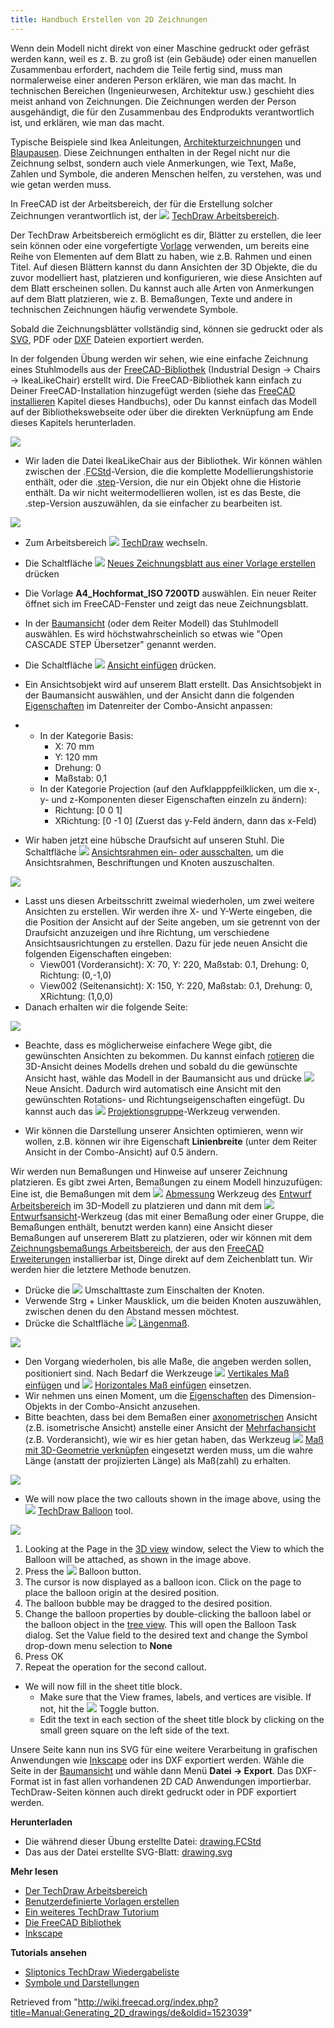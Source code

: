 ```yaml
---
title: Handbuch Erstellen von 2D Zeichnungen
---
```


Wenn dein Modell nicht direkt von einer Maschine gedruckt oder gefräst werden kann, weil es z. B. zu groß ist (ein Gebäude) oder einen manuellen Zusammenbau erfordert, nachdem die Teile fertig sind, muss man normalerweise einer anderen Person erklären, wie man das macht. In technischen Bereichen (Ingenieurwesen, Architektur usw.) geschieht dies meist anhand von Zeichnungen. Die Zeichnungen werden der Person ausgehändigt, die für den Zusammenbau des Endprodukts verantwortlich ist, und erklären, wie man das macht.

Typische Beispiele sind Ikea Anleitungen, [Architekturzeichnungen](https://en.wikipedia.org/wiki/Architectural_drawing) und [Blaupausen](https://en.wikipedia.org/wiki/Blueprint). Diese Zeichnungen enthalten in der Regel nicht nur die Zeichnung selbst, sondern auch viele Anmerkungen, wie Text, Maße, Zahlen und Symbole, die anderen Menschen helfen, zu verstehen, was und wie getan werden muss.

In FreeCAD ist der Arbeitsbereich, der für die Erstellung solcher Zeichnungen verantwortlich ist, der ![](/src/assets/images/Workbench_TechDraw.svg) [TechDraw Arbeitsbereich](/TechDraw_Workbench/de "TechDraw Workbench/de").

Der TechDraw Arbeitsbereich ermöglicht es dir, Blätter zu erstellen, die leer sein können oder eine vorgefertigte [Vorlage](/TechDraw_Templates/de "TechDraw Templates/de") verwenden, um bereits eine Reihe von Elementen auf dem Blatt zu haben, wie z.B. Rahmen und einen Titel. Auf diesen Blättern kannst du dann Ansichten der 3D Objekte, die du zuvor modelliert hast, platzieren und konfigurieren, wie diese Ansichten auf dem Blatt erscheinen sollen. Du kannst auch alle Arten von Anmerkungen auf dem Blatt platzieren, wie z. B. Bemaßungen, Texte und andere in technischen Zeichnungen häufig verwendete Symbole.

Sobald die Zeichnungsblätter vollständig sind, können sie gedruckt oder als [SVG](https://en.wikipedia.org/wiki/Scalable_Vector_Graphics), PDF oder [DXF](https://en.wikipedia.org/wiki/AutoCAD_DXF) Dateien exportiert werden.

In der folgenden Übung werden wir sehen, wie eine einfache Zeichnung eines Stuhlmodells aus der [FreeCAD-Bibliothek](https://github.com/FreeCAD/FreeCAD-library) (Industrial Design → Chairs → IkeaLikeChair) erstellt wird. Die FreeCAD-Bibliothek kann einfach zu Deiner FreeCAD-Installation hinzugefügt werden (siehe das [FreeCAD installieren](/Installing/de "Installing/de") Kapitel dieses Handbuchs), oder Du kannst einfach das Modell auf der Bibliothekswebseite oder über die direkten Verknüpfung am Ende dieses Kapitels herunterladen.

![](/src/assets/images/Exercise_TechDraw_01.png)

- Wir laden die Datei IkeaLikeChair aus der Bibliothek. Wir können wählen zwischen der .[FCStd](/File_Format_FCStd/de "File Format FCStd/de")-Version, die die komplette Modellierungshistorie enthält, oder die .[step](/index.php?title=STEP/de&action=edit&redlink=1 "STEP/de (page does not exist)")-Version, die nur ein Objekt ohne die Historie enthält. Da wir nicht weitermodellieren wollen, ist es das Beste, die .step-Version auszuwählen, da sie einfacher zu bearbeiten ist.

![](/src/assets/images/Parts_library.jpg)

- Zum Arbeitsbereich ![](/src/assets/images/Workbench_TechDraw.svg) [TechDraw](/TechDraw_Workbench/de "TechDraw Workbench/de") wechseln.
- Die Schaltfläche ![](/src/assets/images/TechDraw_PageTemplate.svg) [Neues Zeichnungsblatt aus einer Vorlage erstellen](/TechDraw_PageTemplate/de "TechDraw PageTemplate/de") drücken
- Die Vorlage **A4_Hochformat_ISO 7200TD** auswählen. Ein neuer Reiter öffnet sich im FreeCAD-Fenster und zeigt das neue Zeichnungsblatt.
- In der [Baumansicht](/Tree_view/de "Tree view/de") (oder dem Reiter Modell) das Stuhlmodell auswählen. Es wird höchstwahrscheinlich so etwas wie "Open CASCADE STEP Übersetzer" genannt werden.
- Die Schaltfläche ![](/src/assets/images/TechDraw_View.svg) [Ansicht einfügen](/TechDraw_View/de "TechDraw View/de") drücken.
- Ein Ansichtsobjekt wird auf unserem Blatt erstellt. Das Ansichtsobjekt in der Baumansicht auswählen, und der Ansicht dann die folgenden [Eigenschaften](/TechDraw_View/de#Properties "TechDraw View/de") im Datenreiter der Combo-Ansicht anpassen:

- - In der Kategorie Basis:
    - X: 70 mm
    - Y: 120 mm
    - Drehung: 0
    - Maßstab: 0,1
  - In der Kategorie Projection (auf den Aufklapppfeilklicken, um die x-, y- und z-Komponenten dieser Eigenschaften einzeln zu ändern):
    - Richtung: [0 0 1]
    - XRichtung: [0 -1 0] (Zuerst das y-Feld ändern, dann das x-Feld)
- Wir haben jetzt eine hübsche Draufsicht auf unseren Stuhl. Die Schaltfläche ![](/src/assets/images/TechDraw_ToggleFrame.svg) [Ansichtsrahmen ein- oder ausschalten](/TechDraw_ToggleFrame/de "TechDraw ToggleFrame/de"), um die Ansichtsrahmen, Beschriftungen und Knoten auszuschalten.

![](/src/assets/images/Exercise_drawing_02.jpg)

- Lasst uns diesen Arbeitsschritt zweimal wiederholen, um zwei weitere Ansichten zu erstellen. Wir werden ihre X- und Y-Werte eingeben, die die Position der Ansicht auf der Seite angeben, um sie getrennt von der Draufsicht anzuzeigen und ihre Richtung, um verschiedene Ansichtsausrichtungen zu erstellen. Dazu für jede neuen Ansicht die folgenden Eigenschaften eingeben:
  - View001 (Vorderansicht): X: 70, Y: 220, Maßstab: 0.1, Drehung: 0, Richtung: (0,-1,0)
  - View002 (Seitenansicht): X: 150, Y: 220, Maßstab: 0.1, Drehung: 0, XRichtung: (1,0,0)
- Danach erhalten wir die folgende Seite:

![](/src/assets/images/Exercise_TechDraw_04.png)

- Beachte, dass es möglicherweise einfachere Wege gibt, die gewünschten Ansichten zu bekommen. Du kannst einfach [rotieren](/Manual:Navigating_in_the_3D_view/de "Manual:Navigating in the 3D view/de") die 3D-Ansicht deines Modells drehen und sobald du die gewünschte Ansicht hast, wähle das Modell in der Baumansicht aus und drücke ![](/src/assets/images/TechDraw_View.svg) Neue Ansicht. Dadurch wird automatisch eine Ansicht mit den gewünschten Rotations- und Richtungseigenschaften eingefügt. Du kannst auch das ![](/src/assets/images/TechDraw_ProjectionGroup.svg) [Projektionsgruppe](/TechDraw_ProjectionGroup/de "TechDraw ProjectionGroup/de")-Werkzeug verwenden.

- Wir können die Darstellung unserer Ansichten optimieren, wenn wir wollen, z.B. können wir ihre Eigenschaft **Linienbreite** (unter dem Reiter Ansicht in der Combo-Ansicht) auf 0.5 ändern.

Wir werden nun Bemaßungen und Hinweise auf unserer Zeichnung platzieren. Es gibt zwei Arten, Bemaßungen zu einem Modell hinzuzufügen: Eine ist, die Bemaßungen mit dem ![](/src/assets/images/Draft_Dimension.svg) [Abmessung](/Draft_Dimension/de "Draft Dimension/de") Werkzeug des [Entwurf Arbeitsbereich](/Draft_Workbench/de "Draft Workbench/de") im 3D-Modell zu platzieren und dann mit dem ![](/src/assets/images/TechDraw_DraftView.svg) [Entwurfsansicht](/TechDraw_DraftView/de "TechDraw DraftView/de")-Werkzeug (das mit einer Bemaßung oder einer Gruppe, die Bemaßungen enthält, benutzt werden kann) eine Ansicht dieser Bemaßungen auf unsererem Blatt zu platzieren, oder wir können mit dem [Zeichnungsbemaßungs Arbeitsbereich](https://github.com/hamish2014/FreeCAD_drawing_dimensioning), der aus den [FreeCAD Erweiterungen](https://github.com/FreeCAD/FreeCAD-addons) installierbar ist, Dinge direkt auf dem Zeichenblatt tun. Wir werden hier die letztere Methode benutzen.

- Drücke die ![](/src/assets/images/TechDraw_ToggleFrame.svg) Umschalttaste zum Einschalten der Knoten.
- Verwende Strg + Linker Mausklick, um die beiden Knoten auszuwählen, zwischen denen du den Abstand messen möchtest.
- Drücke die Schaltfläche ![](/src/assets/images/TechDraw_LengthDimension.svg) [Längenmaß](/TechDraw_LengthDimension/de "TechDraw LengthDimension/de").

![](/src/assets/images/Exercise_TechDraw_05.png)

- Den Vorgang wiederholen, bis alle Maße, die angeben werden sollen, positioniert sind. Nach Bedarf die Werkzeuge ![](/src/assets/images/TechDraw_VerticalDimension.svg) [Vertikales Maß einfügen](/TechDraw_VerticalDimension/de "TechDraw VerticalDimension/de") und ![](/src/assets/images/TechDraw_HorizontalDimension.svg) [Horizontales Maß einfügen](/TechDraw_HorizontalDimension/de "TechDraw HorizontalDimension/de") einsetzen.
- Wir nehmen uns einen Moment, um die [Eigenschaften](/TechDraw_LengthDimension/de#Eigenschaften "TechDraw LengthDimension/de") des Dimension-Objekts in der Combo-Ansicht anzusehen.
- Bitte beachten, dass bei dem Bemaßen einer [axonometrischen](https://en.wikipedia.org/wiki/Axonometric_projection) Ansicht (z.B. isometrische Ansicht) anstelle einer Ansicht der [Mehrfachansicht](https://en.wikipedia.org/wiki/Multiview_projection) (z.B. Vorderansicht), wie wir es hier getan haben, das Werkzeug ![](/src/assets/images/TechDraw_LinkDimension.svg) [Maß mit 3D-Geometrie verknüpfen](/TechDraw_LinkDimension/de "TechDraw LinkDimension/de") eingesetzt werden muss, um die wahre Länge (anstatt der projizierten Länge) als Maß(zahl) zu erhalten.

![](/src/assets/images/Exercise_TechDraw_07.png)

- We will now place the two callouts shown in the image above, using the ![](/src/assets/images/TechDraw_Balloon.svg) [TechDraw Balloon](/TechDraw_Balloon "TechDraw Balloon") tool.

![](/src/assets/images/Exercise_TechDraw_06.png)

1. Looking at the Page in the [3D view](/3D_view "3D view") window, select the View to which the Balloon will be attached, as shown in the image above.
2. Press the ![](/src/assets/images/TechDraw_Balloon.svg) Balloon button.
3. The cursor is now displayed as a balloon icon. Click on the page to place the balloon origin at the desired position.
4. The balloon bubble may be dragged to the desired position.
5. Change the balloon properties by double-clicking the balloon label or the balloon object in the [tree view](/Tree_view "Tree view"). This will open the Balloon Task dialog. Set the Value field to the desired text and change the Symbol drop-down menu selection to **None**
6. Press OK
7. Repeat the operation for the second callout.

- We will now fill in the sheet title block.
  - Make sure that the View frames, labels, and vertices are visible. If not, hit the ![](/src/assets/images/TechDraw_ToggleFrame.svg) Toggle button.
  - Edit the text in each section of the sheet title block by clicking on the small green square on the left side of the text.

Unsere Seite kann nun ins SVG für eine weitere Verarbeitung in grafischen Anwendungen wie [Inkscape](http://www.inkscape.org) oder ins DXF exportiert werden. Wähle die Seite in der [Baumansicht](/Tree_view/de "Tree view/de") und wähle dann Menü **Datei → Export**. Das DXF-Format ist in fast allen vorhandenen 2D CAD Anwendungen importierbar. TechDraw-Seiten können auch direkt gedruckt oder in PDF exportiert werden.

**Herunterladen**

- Die während dieser Übung erstellte Datei: [drawing.FCStd](https://github.com/JoshuaCall/FreeCAD-manual/blob/master/files/drawing.FCStd)
- Das aus der Datei erstellte SVG-Blatt: [drawing.svg](https://github.com/JoshuaCall/FreeCAD-manual/blob/master/files/drawing.svg)

**Mehr lesen**

- [Der TechDraw Arbeitsbereich](/TechDraw_Workbench/de "TechDraw Workbench/de")
- [Benutzerdefinierte Vorlagen erstellen](/TechDraw_TemplateHowTo/de "TechDraw TemplateHowTo/de")
- [Ein weiteres TechDraw Tutorium](/Basic_TechDraw_Tutorial/de "Basic TechDraw Tutorial/de")
- [Die FreeCAD Bibliothek](https://github.com/FreeCAD/FreeCAD-library)
- [Inkscape](http://www.inkscape.org)

**Tutorials ansehen**

- [Sliptonics TechDraw Wiedergabeliste](https://www.youtube.com/watch?v=7LbOmSGW9F0&list=PLEuOia-QxyFKQnmM1U9yVo7eNrK_Mcln8)
- [Symbole und Darstellungen](https://www.youtube.com/watch?v=cggBR1Ghq7k)

Retrieved from "<http://wiki.freecad.org/index.php?title=Manual:Generating_2D_drawings/de&oldid=1523039>"
